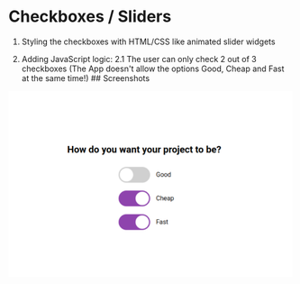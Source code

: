 # Checkboxes / Sliders

1. Styling the checkboxes with HTML/CSS like animated slider widgets

2. Adding JavaScript logic:
   2.1 The user can only check 2 out of 3 checkboxes
   (The App doesn't allow the options Good, Cheap and Fast at the same time!) ## Screenshots

![FAQ Cards](screenshot.png)

